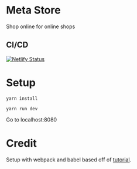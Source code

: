 # Meta Store

Shop online for online shops 

## CI/CD

[![Netlify Status](https://api.netlify.com/api/v1/badges/130e18f7-f149-4b30-b234-6a9ec519e7b4/deploy-status)](https://app.netlify.com/sites/nostalgic-jones-e88a96/deploys)

# Setup 

`yarn install`

`yarn run dev`

Go to localhost:8080

# Credit 

Setup with webpack and babel based off of [tutorial](https://dev.to/iamismile/how-to-setup-webpack-and-babel-for-react-59ph).